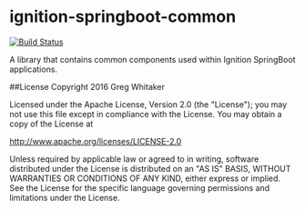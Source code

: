 ignition-springboot-common
===

[![Build Status](https://travis-ci.org/ignitr-oss/ignition-springboot-common.svg?branch=master)](https://travis-ci.org/ignitr-oss/ignition-springboot-common)

A library that contains common components used within Ignition SpringBoot applications.

##License
Copyright 2016 Greg Whitaker

Licensed under the Apache License, Version 2.0 (the "License"); you may not use this file except in compliance with the License. You may obtain a copy of the License at

http://www.apache.org/licenses/LICENSE-2.0

Unless required by applicable law or agreed to in writing, software distributed under the License is distributed on an "AS IS" BASIS, WITHOUT WARRANTIES OR CONDITIONS OF ANY KIND, either express or implied. See the License for the specific language governing permissions and limitations under the License.